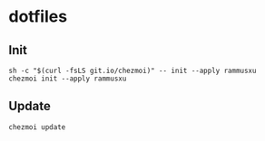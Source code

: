 # dotfiles

## Init

```
sh -c "$(curl -fsLS git.io/chezmoi)" -- init --apply rammusxu
chezmoi init --apply rammusxu
```

## Update
```bash
chezmoi update
```
